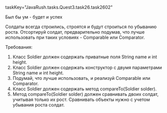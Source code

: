 taskKey="JavaRush.tasks.Quest3.task26.task2602"

Был бы ум - будет и успех

Солдаты всегда строились, строятся и будут строиться по убыванию роста.
Отсортируй солдат, предварительно подумав, что лучше использовать при таких условиях - Comparable или Comparator.


Требования:
1.	Класс Soldier должен содержать приватные поля String name и int height.
2.	Класс Soldier должен содержать конструктор с двумя параметрами String name и int height.
3.	Подумай, что лучше использовать, и реализуй Comparable или Comparator.
4.	Класс Soldier должен содержать метод compareTo(Soldier solder).
5.	Метод compareTo(Soldier solder) должен сравнивать двоих солдат, учитывая только их рост. Сравнивать объекты нужно с учетом убывания роста солдат.


